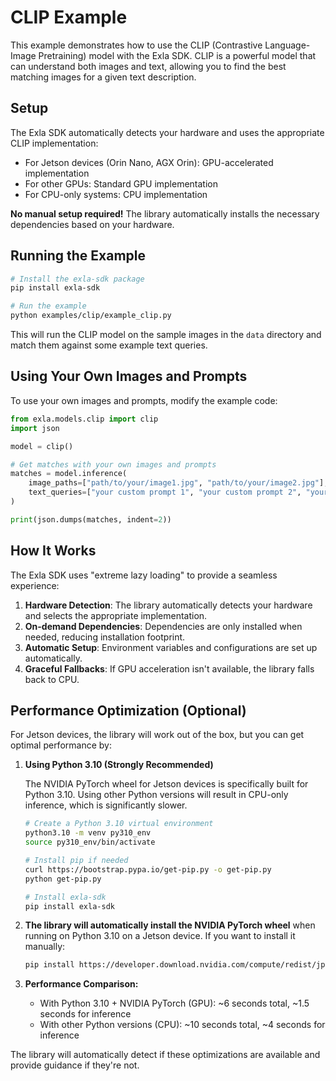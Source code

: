 # CLIP Example

This example demonstrates how to use the CLIP (Contrastive Language-Image Pretraining) model with the Exla SDK. CLIP is a powerful model that can understand both images and text, allowing you to find the best matching images for a given text description.

## Setup

The Exla SDK automatically detects your hardware and uses the appropriate CLIP implementation:
- For Jetson devices (Orin Nano, AGX Orin): GPU-accelerated implementation
- For other GPUs: Standard GPU implementation
- For CPU-only systems: CPU implementation

**No manual setup required!** The library automatically installs the necessary dependencies based on your hardware.

## Running the Example

```bash
# Install the exla-sdk package
pip install exla-sdk

# Run the example
python examples/clip/example_clip.py
```

This will run the CLIP model on the sample images in the `data` directory and match them against some example text queries.

## Using Your Own Images and Prompts

To use your own images and prompts, modify the example code:

```python
from exla.models.clip import clip
import json

model = clip()

# Get matches with your own images and prompts
matches = model.inference(
    image_paths=["path/to/your/image1.jpg", "path/to/your/image2.jpg"],
    text_queries=["your custom prompt 1", "your custom prompt 2", "your custom prompt 3"]
)

print(json.dumps(matches, indent=2))
```

## How It Works

The Exla SDK uses "extreme lazy loading" to provide a seamless experience:

1. **Hardware Detection**: The library automatically detects your hardware and selects the appropriate implementation.
2. **On-demand Dependencies**: Dependencies are only installed when needed, reducing installation footprint.
3. **Automatic Setup**: Environment variables and configurations are set up automatically.
4. **Graceful Fallbacks**: If GPU acceleration isn't available, the library falls back to CPU.

## Performance Optimization (Optional)

For Jetson devices, the library will work out of the box, but you can get optimal performance by:

1. **Using Python 3.10 (Strongly Recommended)**
   
   The NVIDIA PyTorch wheel for Jetson devices is specifically built for Python 3.10. Using other Python versions will result in CPU-only inference, which is significantly slower.

   ```bash
   # Create a Python 3.10 virtual environment
   python3.10 -m venv py310_env
   source py310_env/bin/activate
   
   # Install pip if needed
   curl https://bootstrap.pypa.io/get-pip.py -o get-pip.py
   python get-pip.py
   
   # Install exla-sdk
   pip install exla-sdk
   ```

2. **The library will automatically install the NVIDIA PyTorch wheel** when running on Python 3.10 on a Jetson device. If you want to install it manually:
   ```bash
   pip install https://developer.download.nvidia.com/compute/redist/jp/v61/pytorch/torch-2.5.0a0+872d972e41.nv24.08.17622132-cp310-cp310-linux_aarch64.whl numpy==1.26.4
   ```

3. **Performance Comparison:**
   - With Python 3.10 + NVIDIA PyTorch (GPU): ~6 seconds total, ~1.5 seconds for inference
   - With other Python versions (CPU): ~10 seconds total, ~4 seconds for inference

The library will automatically detect if these optimizations are available and provide guidance if they're not. 